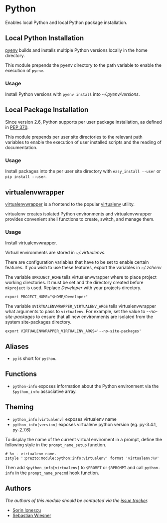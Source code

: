 Python
======

Enables local Python and local Python package installation.

Local Python Installation
-------------------------

[pyenv][4] builds and installs multiple Python versions locally in the home
directory.

This module prepends the pyenv directory to the path variable to enable the
execution of `pyenv`.

### Usage

Install Python versions with `pyenv install` into *~/.pyenv/versions*.

Local Package Installation
--------------------------

Since version 2.6, Python supports per user package installation, as defined in
[PEP 370][1].

This module prepends per user site directories to the relevant path variables
to enable the execution of user installed scripts and the reading of
documentation.

### Usage

Install packages into the per user site directory with `easy_install --user` or
`pip install --user`.

virtualenvwrapper
-----------------

[virtualenvwrapper][2] is a frontend to the popular [virtualenv][3] utility.

virtualenv creates isolated Python environments and virtualenvwrapper provides
convenient shell functions to create, switch, and manage them.

### Usage

Install virtualenvwrapper.

Virtual environments are stored in *~/.virtualenvs*.

There are configuration variables that have to be set to enable certain features.
If you wish to use these features, export the variables in *~/.zshenv*

The variable `$PROJECT_HOME` tells virtualenvwrapper where to place project
working directories. It must be set and the directory created before `mkproject`
is used. Replace *Developer* with your projects directory.

    export PROJECT_HOME="$HOME/Developer"

The variable `$VIRTUALENVWRAPPER_VIRTUALENV_ARGS` tells virtualenvwrapper what
arguments to pass to `virtualenv`. For example, set the value to
*--no-site-packages* to ensure that all new environments are isolated from the
system site-packages directory.

    export VIRTUALENVWRAPPER_VIRTUALENV_ARGS='--no-site-packages'

Aliases
-------

  - `py` is short for `python`.

Functions
---------

  - `python-info` exposes information about the Python environment via the
    `$python_info` associative array.

Theming
-------
  - `python_info[virtualenv]` exposes virtualenv name
  - `python_info[version]` exposes virtualenv python version (eg. py-3.4.1, py-2.7.6)

To display the name of the current virtual enviroment in a prompt, define the
following style in the `prompt_name_setup` function.

    # %v - virtualenv name.
    zstyle ':prezto:module:python:info:virtualenv' format 'virtualenv:%v'

Then add `$python_info[virtualenv]` to `$PROMPT` or `$RPROMPT` and call
`python-info` in the `prompt_name_precmd` hook function.

Authors
-------

*The authors of this module should be contacted via the [issue tracker][5].*

  - [Sorin Ionescu](https://github.com/sorin-ionescu)
  - [Sebastian Wiesner](https://github.com/lunaryorn)

[1]: http://www.python.org/dev/peps/pep-0370/
[2]: http://www.doughellmann.com/projects/virtualenvwrapper/
[3]: http://pypi.python.org/pypi/virtualenv
[4]: https://github.com/yyuu/pyenv
[5]: https://github.com/sorin-ionescu/prezto/issues
